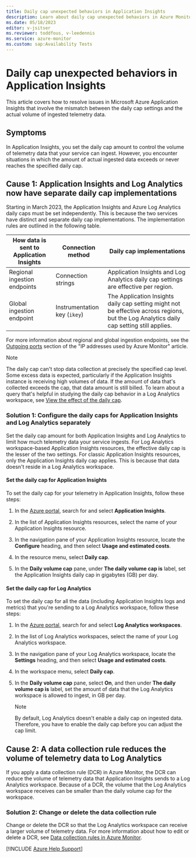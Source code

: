 ```yaml
---
title: Daily cap unexpected behaviors in Application Insights
description: Learn about daily cap unexpected behaviors in Azure Monitor Application Insights. Review why actual ingested data differs from the specified daily cap limit.
ms.date: 05/18/2023
editor: v-jsitser
ms.reviewer: toddfous, v-leedennis
ms.service: azure-monitor
ms.custom: sap:Availability Tests
---
```

# Daily cap unexpected behaviors in Application Insights

This article covers how to resolve issues in Microsoft Azure Application Insights that involve the mismatch between the daily cap settings and the actual volume of ingested telemetry data.

## Symptoms

In Application Insights, you set the daily cap amount to control the volume of telemetry data that your service can ingest. However, you encounter situations in which the amount of actual ingested data exceeds or never reaches the specified daily cap.

## Cause 1: Application Insights and Log Analytics now have separate daily cap implementations

Starting in March 2023, the Application Insights and Azure Log Analytics daily caps must be set independently. This is because the two services have distinct and separate daily cap implementations. The implementation rules are outlined in the following table.

| How data is sent to Application Insights | Connection method | Daily cap implementations |
|--|--|--|
| Regional ingestion endpoints | Connection strings | Application Insights and Log Analytics daily cap settings are effective per region. |
| Global ingestion endpoint | Instrumentation key (`ikey`) | The Application Insights daily cap setting might not be effective across regions, but the Log Analytics daily cap setting still applies. |

For more information about regional and global ingestion endpoints, see the [Outgoing ports](/azure/azure-monitor/app/ip-addresses#outgoing-ports) section of the "IP addresses used by Azure Monitor" article.

> [!NOTE]  
> The daily cap can't stop data collection at precisely the specified cap level. Some excess data is expected, particularly if the Application Insights instance is receiving high volumes of data. If the amount of data that's collected exceeds the cap, that data amount is still billed. To learn about a query that's helpful in studying the daily cap behavior in a Log Analytics workspace, see [View the effect of the daily cap](/azure/azure-monitor/logs/daily-cap#view-the-effect-of-the-daily-cap).

### Solution 1: Configure the daily caps for Application Insights and Log Analytics separately

Set the daily cap amount for both Application Insights and Log Analytics to limit how much telemetry data your service ingests. For Log Analytics workspace-based Application Insights resources, the effective daily cap is the lesser of the two settings. For classic Application Insights resources, only the Application Insights daily cap applies. This is because that data doesn't reside in a Log Analytics workspace.

#### Set the daily cap for Application Insights

To set the daily cap for your telemetry in Application Insights, follow these steps:

1. In the [Azure portal](https://portal.azure.com), search for and select **Application Insights**.

1. In the list of Application Insights resources, select the name of your Application Insights resource.

1. In the navigation pane of your Application Insights resource, locate the **Configure** heading, and then select **Usage and estimated costs**.

1. In the resource menu, select **Daily cap**.

1. In the **Daily volume cap** pane, under **The daily volume cap is** label, set the Application Insights daily cap in gigabytes (GB) per day.

#### Set the daily cap for Log Analytics

To set the daily cap for all the data (including Application Insights logs and metrics) that you're sending to a Log Analytics workspace, follow these steps:

1. In the [Azure portal](https://portal.azure.com), search for and select **Log Analytics workspaces**.

1. In the list of Log Analytics workspaces, select the name of your Log Analytics workspace.

1. In the navigation pane of your Log Analytics workspace, locate the **Settings** heading, and then select **Usage and estimated costs**.

1. In the workspace menu, select **Daily cap**.

1. In the **Daily volume cap** pane, select **On**, and then under **The daily volume cap is** label, set the amount of data that the Log Analytics workspace is allowed to ingest, in GB per day.

   > [!NOTE]  
   > By default, Log Analytics doesn't enable a daily cap on ingested data. Therefore, you have to enable the daily cap before you can adjust the cap limit.

## Cause 2: A data collection rule reduces the volume of telemetry data to Log Analytics

If you apply a data collection rule (DCR) in Azure Monitor, the DCR can reduce the volume of telemetry data that Application Insights sends to a Log Analytics workspace. Because of a DCR, the volume that the Log Analytics workspace receives can be smaller than the daily volume cap for the workspace.

### Solution 2: Change or delete the data collection rule

Change or delete the DCR so that the Log Analytics workspace can receive a larger volume of telemetry data. For more information about how to edit or delete a DCR, see [Data collection rules in Azure Monitor](/azure/azure-monitor/essentials/data-collection-rule-overview).

[!INCLUDE [Azure Help Support](../../../../includes/azure-help-support.md)]
